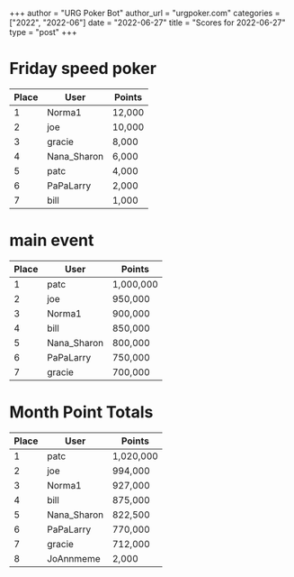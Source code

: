 +++
author = "URG Poker Bot"
author_url = "urgpoker.com"
categories = ["2022", "2022-06"]
date = "2022-06-27"
title = "Scores for 2022-06-27"
type = "post"
+++
# Friday speed poker

| Place | User | Points |
|-------|------|--------|
| 1 | Norma1 | 12,000 |
| 2 | joe | 10,000 |
| 3 | gracie | 8,000 |
| 4 | Nana_Sharon | 6,000 |
| 5 | patc | 4,000 |
| 6 | PaPaLarry | 2,000 |
| 7 | bill | 1,000 |

# main event

| Place | User | Points |
|-------|------|--------|
| 1 | patc | 1,000,000 |
| 2 | joe | 950,000 |
| 3 | Norma1 | 900,000 |
| 4 | bill | 850,000 |
| 5 | Nana_Sharon | 800,000 |
| 6 | PaPaLarry | 750,000 |
| 7 | gracie | 700,000 |

# Month Point Totals

| Place | User | Points |
|-------|------|--------|
| 1 | patc | 1,020,000 |
| 2 | joe | 994,000 |
| 3 | Norma1 | 927,000 |
| 4 | bill | 875,000 |
| 5 | Nana_Sharon | 822,500 |
| 6 | PaPaLarry | 770,000 |
| 7 | gracie | 712,000 |
| 8 | JoAnnmeme | 2,000 |
